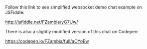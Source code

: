 Follow this link to see simplified websocket demo chat example on JSFiddle:

http://jsfiddle.net/FZambia/yG7Uw/

There is also a slightly modified version of this chat on Codepen:

https://codepen.io/FZambia/full/aOYoEw

